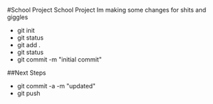 #School Project
School Project
Im making some changes for shits and giggles

* git init 
* git status
* git add .
* git status
* git commit -m "initial commit"

##Next Steps

* git commit -a -m "updated"
* git push